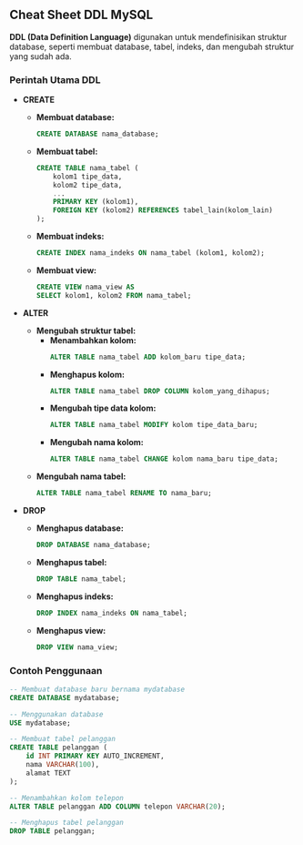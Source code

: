 ## Cheat Sheet DDL MySQL

**DDL (Data Definition Language)** digunakan untuk mendefinisikan struktur database, seperti membuat database, tabel, indeks, dan mengubah struktur yang sudah ada.

### Perintah Utama DDL

* **CREATE**
  * **Membuat database:**
    ```sql
    CREATE DATABASE nama_database;
    ```
  * **Membuat tabel:**
    ```sql
    CREATE TABLE nama_tabel (
        kolom1 tipe_data,
        kolom2 tipe_data,
        ...
        PRIMARY KEY (kolom1),
        FOREIGN KEY (kolom2) REFERENCES tabel_lain(kolom_lain)
    );
    ```
  * **Membuat indeks:**
    ```sql
    CREATE INDEX nama_indeks ON nama_tabel (kolom1, kolom2);
    ```
  * **Membuat view:**
    ```sql
    CREATE VIEW nama_view AS
    SELECT kolom1, kolom2 FROM nama_tabel;
    ```

* **ALTER**
  * **Mengubah struktur tabel:**
    * **Menambahkan kolom:**
      ```sql
      ALTER TABLE nama_tabel ADD kolom_baru tipe_data;
      ```
    * **Menghapus kolom:**
      ```sql
      ALTER TABLE nama_tabel DROP COLUMN kolom_yang_dihapus;
      ```
    * **Mengubah tipe data kolom:**
      ```sql
      ALTER TABLE nama_tabel MODIFY kolom tipe_data_baru;
      ```
    * **Mengubah nama kolom:**
      ```sql
      ALTER TABLE nama_tabel CHANGE kolom nama_baru tipe_data;
      ```
  * **Mengubah nama tabel:**
    ```sql
    ALTER TABLE nama_tabel RENAME TO nama_baru;
    ```

* **DROP**
  * **Menghapus database:**
    ```sql
    DROP DATABASE nama_database;
    ```
  * **Menghapus tabel:**
    ```sql
    DROP TABLE nama_tabel;
    ```
  * **Menghapus indeks:**
    ```sql
    DROP INDEX nama_indeks ON nama_tabel;
    ```
  * **Menghapus view:**
    ```sql
    DROP VIEW nama_view;
    ```

### Contoh Penggunaan
```sql
-- Membuat database baru bernama mydatabase
CREATE DATABASE mydatabase;

-- Menggunakan database
USE mydatabase;

-- Membuat tabel pelanggan
CREATE TABLE pelanggan (
    id INT PRIMARY KEY AUTO_INCREMENT,
    nama VARCHAR(100),
    alamat TEXT
);

-- Menambahkan kolom telepon
ALTER TABLE pelanggan ADD COLUMN telepon VARCHAR(20);

-- Menghapus tabel pelanggan
DROP TABLE pelanggan;
```

